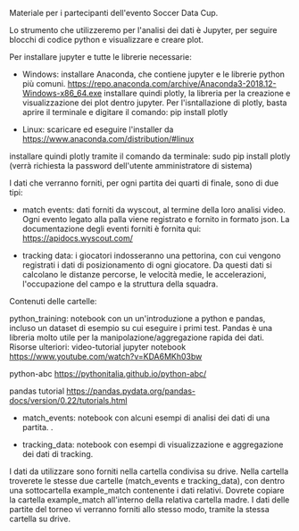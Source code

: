 Materiale per i partecipanti dell'evento Soccer Data Cup.

Lo strumento che utilizzeremo per l'analisi dei dati è Jupyter, per seguire blocchi di codice python e visualizzare e creare plot.

Per installare jupyter e tutte le librerie necessarie:

- Windows: installare Anaconda, che contiene jupyter e le librerie python più comuni. https://repo.anaconda.com/archive/Anaconda3-2018.12-Windows-x86_64.exe
installare quindi plotly, la libreria per la creazione e visualizzazione dei plot dentro jupyter. Per l'isntallazione di plotly, basta aprire il terminale e digitare il comando: pip install plotly

- Linux: scaricare ed eseguire l'installer da https://www.anaconda.com/distribution/#linux

installare quindi plotly tramite il comando da terminale: sudo pip install plotly (verrà richiesta la password dell'utente amministratore di sistema)

I dati che verranno forniti, per ogni partita dei quarti di finale, sono di due tipi:

- match events: dati forniti da wyscout, al termine della loro analisi video. Ogni evento legato alla palla viene registrato e fornito in formato json. La documentazione degli eventi forniti è fornita qui: https://apidocs.wyscout.com/

- tracking data: i giocatori indosseranno una pettorina, con cui vengono registrati i dati di posizionamento di ogni giocatore. Da questi dati si calcolano le distanze percorse, le velocità medie, le accelerazioni, l'occupazione del campo e la struttura della squadra.

Contenuti delle cartelle:

python_training: notebook con un un'introduzione a python e pandas, incluso un dataset di esempio su cui eseguire i primi test. Pandas è una libreria molto utile per la manipolazione/aggregazione rapida dei dati. Risorse ulteriori: video-tutorial jupyter notebook https://www.youtube.com/watch?v=KDA6MKh03bw

python-abc https://pythonitalia.github.io/python-abc/

pandas tutorial https://pandas.pydata.org/pandas-docs/version/0.22/tutorials.html

- match_events: notebook con alcuni esempi di analisi dei dati di una partita. .

- tracking_data: notebook con esempi di visualizzazione e aggregazione dei dati di tracking. 

I dati da utilizzare sono forniti nella cartella condivisa su drive. Nella cartella troverete le stesse due cartelle (match_events e tracking_data), con dentro una sottocartella example_match contenente i dati relativi. Dovrete copiare la cartella example_match all'interno della relativa cartella madre.
I dati delle partite del torneo vi verranno forniti allo stesso modo, tramite la stessa cartella su drive.
